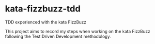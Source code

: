# kata-fizzbuzz-tdd
TDD experienced with the kata FizzBuzz

This project aims to record my steps when working on the kata FizzBuzz following the Test Driven Development methodology.
